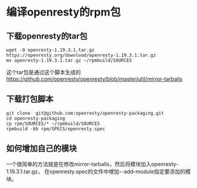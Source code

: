 # 编译openresty的rpm包

## 下载openresty的tar包

``` shell
wget -O openresty-1.19.3.1.tar.gz  https://openresty.org/download/openresty-1.19.3.1.tar.gz
mv openresty-1.19.3.1.tar.gz ~/rpmbuild/SOURCES
```

这个tar包是通过这个脚本生成的 https://github.com/openresty/openresty/blob/master/util/mirror-tarballs



## 下载打包脚本

``` shell
git clone  git@github.com:openresty/openresty-packaging.git
cd openresty-packaging
cp rpm/SOURCES/* ~/rpmbuild/SOURCES
rpmbuild -bb rpm/SPECS/openresty.spec
```



## 如何增加自己的模块

一个很简单的方法就是在修改mirror-tarballs，然后将模块加入openresty-1.19.3.1.tar.gz， 在openresty.spec的文件中增加--add-module指定要添加的模块。